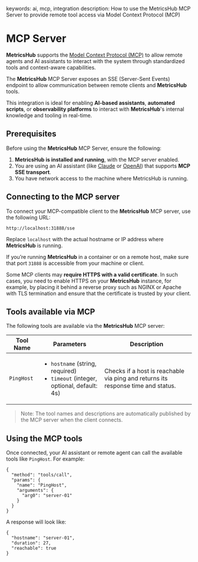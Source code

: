 keywords: ai, mcp, integration
description: How to use the MetricsHub MCP Server to provide remote tool access via Model Context Protocol (MCP)

# MCP Server

<!-- MACRO{toc|fromDepth=1|toDepth=2|id=toc} -->

**MetricsHub** supports the [Model Context Protocol (MCP)](https://modelcontextprotocol.io) to allow remote agents and AI assistants to interact with the system through standardized tools and context-aware capabilities.

The **MetricsHub** MCP Server exposes an SSE (Server-Sent Events) endpoint to allow communication between remote clients and **MetricsHub** tools.

This integration is ideal for enabling **AI-based assistants**, **automated scripts**, or **observability platforms** to interact with **MetricsHub**'s internal knowledge and tooling in real-time.

## Prerequisites

Before using the **MetricsHub** MCP Server, ensure the following:

1. **MetricsHub is installed and running**, with the MCP server enabled.
2. You are using an AI assistant (like [Claude](https://claude.ai) or [OpenAI](https://openai.com)) that supports **MCP SSE transport**.
3. You have network access to the machine where MetricsHub is running.

## Connecting to the MCP server

To connect your MCP-compatible client to the **MetricsHub** MCP server, use the following URL:

```
http://localhost:31888/sse
```

Replace `localhost` with the actual hostname or IP address where **MetricsHub** is running.

If you’re running **MetricsHub** in a container or on a remote host, make sure that port `31888` is accessible from your machine or client.

Some MCP clients may **require HTTPS with a valid certificate**. In such cases, you need to enable HTTPS on your **MetricsHub** instance, for example, by placing it
behind a reverse proxy such as NGINX or Apache with TLS termination and ensure that the certificate is trusted by your client.

## Tools available via MCP

The following tools are available via the **MetricsHub** MCP server:

| Tool Name  | Parameters                                                                    | Description                                                                      |
| ---------- | ----------------------------------------------------------------------------- | -------------------------------------------------------------------------------- |
| `PingHost` | <ul><li>`hostname` (string, required)</li> <li>`timeout` (integer, optional, default: 4s)</li></ul> | Checks if a host is reachable via ping and returns its response time and status. |

> Note: The tool names and descriptions are automatically published by the MCP server when the client connects.

## Using the MCP tools

Once connected, your AI assistant or remote agent can call the available tools like `PingHost`. For example:

```
{
  "method": "tools/call",
  "params": {
    "name": "PingHost",
    "arguments": {
      "arg0": "server-01"
    }
  }
}
```

A response will look like:

```
{
  "hostname": "server-01",
  "duration": 27,
  "reachable": true
}
```
